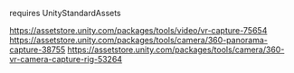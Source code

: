 requires UnityStandardAssets

https://assetstore.unity.com/packages/tools/video/vr-capture-75654
https://assetstore.unity.com/packages/tools/camera/360-panorama-capture-38755
https://assetstore.unity.com/packages/tools/camera/360-vr-camera-capture-rig-53264